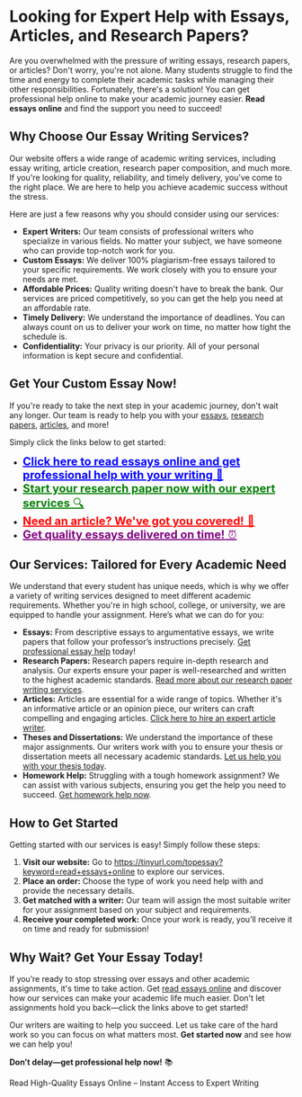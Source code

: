 <h1>Looking for Expert Help with Essays, Articles, and Research Papers?</h1>

<p>Are you overwhelmed with the pressure of writing essays, research papers, or articles? Don't worry, you're not alone. Many students struggle to find the time and energy to complete their academic tasks while managing their other responsibilities. Fortunately, there's a solution! You can get professional help online to make your academic journey easier. <strong>Read essays online</strong> and find the support you need to succeed!</p>

<h2>Why Choose Our Essay Writing Services?</h2>

<p>Our website offers a wide range of academic writing services, including essay writing, article creation, research paper composition, and much more. If you're looking for quality, reliability, and timely delivery, you've come to the right place. We are here to help you achieve academic success without the stress.</p>

<p>Here are just a few reasons why you should consider using our services:</p>

<ul>
    <li><strong>Expert Writers:</strong> Our team consists of professional writers who specialize in various fields. No matter your subject, we have someone who can provide top-notch work for you.</li>
    <li><strong>Custom Essays:</strong> We deliver 100% plagiarism-free essays tailored to your specific requirements. We work closely with you to ensure your needs are met.</li>
    <li><strong>Affordable Prices:</strong> Quality writing doesn't have to break the bank. Our services are priced competitively, so you can get the help you need at an affordable rate.</li>
    <li><strong>Timely Delivery:</strong> We understand the importance of deadlines. You can always count on us to deliver your work on time, no matter how tight the schedule is.</li>
    <li><strong>Confidentiality:</strong> Your privacy is our priority. All of your personal information is kept secure and confidential.</li>
</ul>

<h2>Get Your Custom Essay Now!</h2>

<p>If you're ready to take the next step in your academic journey, don't wait any longer. Our team is ready to help you with your <a href="https://tinyurl.com/topessay?keyword=read+essays+online">essays</a>, <a href="https://tinyurl.com/topessay?keyword=read+essays+online">research papers</a>, <a href="https://tinyurl.com/topessay?keyword=read+essays+online">articles</a>, and more!</p>

<p>Simply click the links below to get started:</p>

<ul>
    <li><a href="https://tinyurl.com/topessay?keyword=read+essays+online" style="font-size: 20px; color: blue;"><strong>Click here to read essays online and get professional help with your writing</strong> 📝</a></li>
    <li><a href="https://tinyurl.com/topessay?keyword=read+essays+online" style="font-size: 20px; color: green;"><strong>Start your research paper now with our expert services</strong> 🔍</a></li>
    <li><a href="https://tinyurl.com/topessay?keyword=read+essays+online" style="font-size: 20px; color: red;"><strong>Need an article? We've got you covered!</strong> 📰</a></li>
    <li><a href="https://tinyurl.com/topessay?keyword=read+essays+online" style="font-size: 20px; color: purple;"><strong>Get quality essays delivered on time!</strong> ⏰</a></li>
</ul>

<h2>Our Services: Tailored for Every Academic Need</h2>

<p>We understand that every student has unique needs, which is why we offer a variety of writing services designed to meet different academic requirements. Whether you're in high school, college, or university, we are equipped to handle your assignment. Here’s what we can do for you:</p>

<ul>
    <li><strong>Essays:</strong> From descriptive essays to argumentative essays, we write papers that follow your professor’s instructions precisely. <a href="https://tinyurl.com/topessay?keyword=read+essays+online">Get professional essay help</a> today!</li>
    <li><strong>Research Papers:</strong> Research papers require in-depth research and analysis. Our experts ensure your paper is well-researched and written to the highest academic standards. <a href="https://tinyurl.com/topessay?keyword=read+essays+online">Read more about our research paper writing services</a>.</li>
    <li><strong>Articles:</strong> Articles are essential for a wide range of topics. Whether it's an informative article or an opinion piece, our writers can craft compelling and engaging articles. <a href="https://tinyurl.com/topessay?keyword=read+essays+online">Click here to hire an expert article writer</a>.</li>
    <li><strong>Theses and Dissertations:</strong> We understand the importance of these major assignments. Our writers work with you to ensure your thesis or dissertation meets all necessary academic standards. <a href="https://tinyurl.com/topessay?keyword=read+essays+online">Let us help you with your thesis today</a>.</li>
    <li><strong>Homework Help:</strong> Struggling with a tough homework assignment? We can assist with various subjects, ensuring you get the help you need to succeed. <a href="https://tinyurl.com/topessay?keyword=read+essays+online">Get homework help now</a>.</li>
</ul>

<h2>How to Get Started</h2>

<p>Getting started with our services is easy! Simply follow these steps:</p>

<ol>
    <li><strong>Visit our website:</strong> Go to <a href="https://tinyurl.com/topessay?keyword=read+essays+online">https://tinyurl.com/topessay?keyword=read+essays+online</a> to explore our services.</li>
    <li><strong>Place an order:</strong> Choose the type of work you need help with and provide the necessary details.</li>
    <li><strong>Get matched with a writer:</strong> Our team will assign the most suitable writer for your assignment based on your subject and requirements.</li>
    <li><strong>Receive your completed work:</strong> Once your work is ready, you’ll receive it on time and ready for submission!</li>
</ol>

<h2>Why Wait? Get Your Essay Today!</h2>

<p>If you’re ready to stop stressing over essays and other academic assignments, it's time to take action. Get <a href="https://tinyurl.com/topessay?keyword=read+essays+online">read essays online</a> and discover how our services can make your academic life much easier. Don't let assignments hold you back—click the links above to get started!</p>

<p>Our writers are waiting to help you succeed. Let us take care of the hard work so you can focus on what matters most. <strong>Get started now</strong> and see how we can help you!</p>

<p><strong>Don’t delay—get professional help now!</strong> 📚</p>
Read High-Quality Essays Online – Instant Access to Expert Writing
